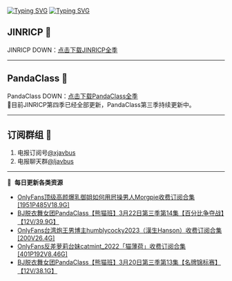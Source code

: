 [![Typing SVG](https://readme-typing-svg.herokuapp.com?font=Fira+Code&pause=1000&center=true&vCenter=true&random=true&width=435&lines=所有链接都需要翻墙访问)](https://jinricp.neocities.org/jinricp.html)
[![Typing SVG](https://readme-typing-svg.herokuapp.com?font=Fira+Code&pause=1000&center=true&vCenter=true&random=true&width=435&lines=点击进入福利资源下载中心)](https://jinricp.neocities.org/jinricp.html)
## JINRICP 👋   
JINRICP DOWN：[点击下载JINRICP全季](https://mypikpak.com/s/VODz7HXQoqcX0UrvaXfDtFoPo1)
****
## PandaClass 💯   
PandaClass DOWN：[点击下载PandaClass全季](https://mypikpak.com/s/VOKOTZkoEnkyvCnELVSquM97o1)   
💞目前JINRICP第四季已经全部更新，PandaClass第三季持续更新中。
****
## 订阅群组 🔞
1. 电报订阅号[@xjavbus](https://t.me/xjavbus)
2. 电报聊天群[@ljavbus](https://t.me/ljavbus)
**** 
📕 &nbsp;**每日更新各类资源**
<!-- BLOG-POST-LIST:START -->
- [OnlyFans顶级高颜爆乳御姐如何用屄操男人Morgpie收费订阅合集[1951P485V18.9G]](https://fuli.niuc.net/304.html)
- [BJ脱衣舞女团PandaClass【熊猫班】3月22日第三季第14集【百分比争夺战】【12V/39.9G】](https://fuli.niuc.net/302.html)
- [OnlyFans台湾炮王男博主humblycocky2023（漢生Hanson）收费订阅合集[200V26.4G]](https://fuli.niuc.net/301.html)
- [OnlyFans反差萝莉台妹catmint_2022「猫薄荷」收费订阅合集[401P192V8.46G]](https://fuli.niuc.net/300.html)
- [BJ脱衣舞女团PandaClass【熊猫班】3月20日第三季第13集【名牌锦标赛】【12V/38.1G】](https://fuli.niuc.net/299.html)
<!-- BLOG-POST-LIST:END -->
